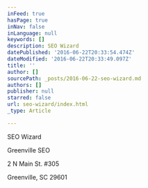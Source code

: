 ```yaml
---
inFeed: true
hasPage: true
inNav: false
inLanguage: null
keywords: []
description: SEO Wizard
datePublished: '2016-06-22T20:33:54.474Z'
dateModified: '2016-06-22T20:33:49.097Z'
title: ''
author: []
sourcePath: _posts/2016-06-22-seo-wizard.md
authors: []
publisher: null
starred: false
url: seo-wizard/index.html
_type: Article

---
```

SEO Wizard

Greenville SEO

2 N Main St. \#305

Greenville, SC 29601